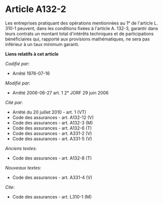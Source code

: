 # Article A132-2

Les entreprises pratiquant des opérations mentionnées au 1° de l'article L. 310-1 peuvent, dans les conditions fixées à
l'article A. 132-3, garantir dans leurs contrats un montant total d'intérêts techniques et de participations bénéficiaires
qui, rapporté aux provisions mathématiques, ne sera pas inférieur à un taux minimum garanti.

**Liens relatifs à cet article**

_Codifié par_:

  - Arrêté 1976-07-16

_Modifié par_:

  - Arrêté 2006-06-27 art. 1 2° JORF 29 juin 2006

_Cité par_:

  - Arrêté du 20 juillet 2010 - art. 1 (VT)
  - Code des assurances - art. A132-12 (V)
  - Code des assurances - art. A132-3 (M)
  - Code des assurances - art. A132-6 (T)
  - Code des assurances - art. A331-2 (V)
  - Code des assurances - art. A331-5 (V)

_Anciens textes_:

  - Code des assurances - art. A132-8 (T)

_Nouveaux textes_:

  - Code des assurances - art. A331-4 (V)

_Cite_:

  - Code des assurances - art. L310-1 (M)
